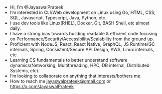 - Hi, I’m @JayaswalPrateek
- I’m interested in CLI/Web development on Linux using Go, HTML, CSS, SQL, Javascript, Typescript, Java, Python, etc.
- I use dev tools like Linux(RHEL), Docker, Git, BASH Shell, etc almost daily.
- I have a strong bias towards building readable & efficient code focusing on Performance/Security/Accessibility/Scalability from the ground up.
- Proficient with NodeJS, React, React Native, GraphQL, JS Runtime/GC internals, Spring, Consistent/Secure API Design, AWS, Linux internals, etc.
- Learning CS fundamentals to better understand software dynamics(Networking, Multithreading, HPC, DB internal, Distributed Systems, etc).
- I’m looking to collaborate on anything that interests/bothers me.
- How to reach me jayaswalprateek@gmail.com or https://x.com/JayaswalPrateek

<!---
JayaswalPrateek/JayaswalPrateek is a ✨ special ✨ repository because its `README.md` (this file) appears on your GitHub profile.
You can click the Preview link to take a look at your changes.
--->
